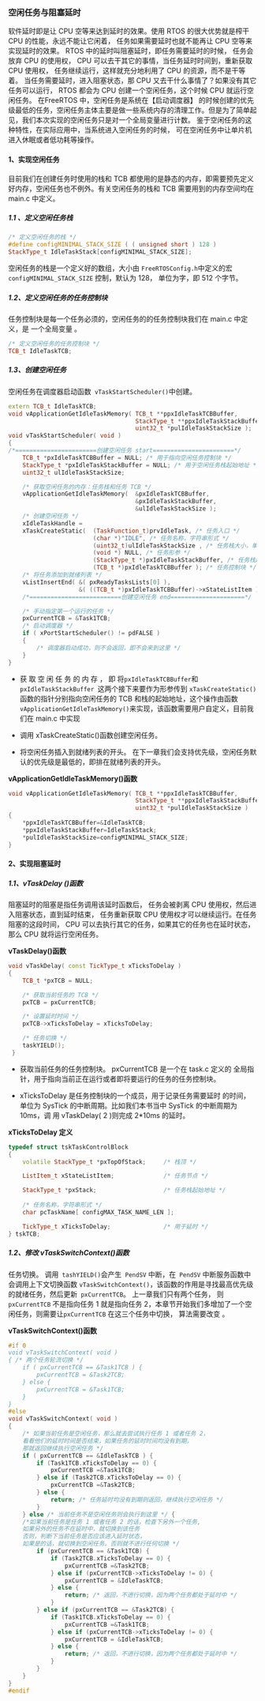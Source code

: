 ### 空闲任务与阻塞延时 

软件延时即是让 CPU 空等来达到延时的效果。使用 RTOS 的很大优势就是榨干 CPU 的性能，永远不能让它闲着， 任务如果需要延时也就不能再让 CPU 空等来实现延时的效果。 RTOS 中的延时叫阻塞延时，即任务需要延时的时候， 任务会放弃 CPU 的使用权， CPU 可以去干其它的事情，当任务延时时间到，重新获取 CPU 使用权， 任务继续运行，这样就充分地利用了 CPU 的资源，而不是干等着。
当任务需要延时，进入阻塞状态，那 CPU 又去干什么事情了？如果没有其它任务可以运行， RTOS 都会为 CPU 创建一个空闲任务，这个时候 CPU 就运行空闲任务。 在FreeRTOS 中，空闲任务是系统在【启动调度器】 的时候创建的优先级最低的任务，空闲任务主体主要是做一些系统内存的清理工作。但是为了简单起见，我们本次实现的空闲任务只是对一个全局变量进行计数。 鉴于空闲任务的这种特性，在实际应用中，当系统进入空闲任务的时候， 可在空闲任务中让单片机进入休眠或者低功耗等操作。 

#### 1、实现空闲任务 

目前我们在创建任务时使用的栈和 TCB 都使用的是静态的内存，即需要预先定义好内存，空闲任务也不例外。有关空闲任务的栈和 TCB 需要用到的内存空间均在 main.c 中定义。 

##### 1.1 、定义空闲任务栈

```c++
/* 定义空闲任务的栈 */
#define configMINIMAL_STACK_SIZE ( ( unsigned short ) 128 )
StackType_t IdleTaskStack[configMINIMAL_STACK_SIZE];
```

空闲任务的栈是一个定义好的数组，大小由 `FreeRTOSConfig.h`中定义的宏 `configMINIMAL_STACK_SIZE` 控制，默认为 128， 单位为字，即 512 个字节。 

##### 1.2、定义空闲任务的任务控制块 

任务控制块是每一个任务必须的，空闲任务的的任务控制块我们在 main.c 中定义，是
一个全局变量 。

```c++
/* 定义空闲任务的任务控制块 */
TCB_t IdleTaskTCB;
```

##### 1.3、创建空闲任务

空闲任务在调度器启动函数` vTaskStartScheduler()`中创建。

```c++
extern TCB_t IdleTaskTCB;
void vApplicationGetIdleTaskMemory( TCB_t **ppxIdleTaskTCBBuffer,
									StackType_t **ppxIdleTaskStackBuffer,
									uint32_t *pulIdleTaskStackSize );
void vTaskStartScheduler( void )
{
/*=======================创建空闲任务 start=======================*/
    TCB_t *pxIdleTaskTCBBuffer = NULL; /* 用于指向空闲任务控制块 */
    StackType_t *pxIdleTaskStackBuffer = NULL; /* 用于空闲任务栈起始地址 */
    uint32_t ulIdleTaskStackSize;

    /* 获取空闲任务的内存：任务栈和任务 TCB */
    vApplicationGetIdleTaskMemory( 	&pxIdleTaskTCBBuffer,
                                    &pxIdleTaskStackBuffer,
                                    &ulIdleTaskStackSize );
    /* 创建空闲任务 */
    xIdleTaskHandle =
    xTaskCreateStatic( 	(TaskFunction_t)prvIdleTask, /* 任务入口 */
                        (char *)"IDLE", /* 任务名称，字符串形式 */
                        (uint32_t)ulIdleTaskStackSize , /* 任务栈大小，单位为字 */
                        (void *) NULL, /* 任务形参 */
                        (StackType_t *)pxIdleTaskStackBuffer, /* 任务栈起始地址 */
                        (TCB_t *)pxIdleTaskTCBBuffer ); /* 任务控制块 */
    /* 将任务添加到就绪列表 */
    vListInsertEnd( &( pxReadyTasksLists[0] ),
                    &( ((TCB_t *)pxIdleTaskTCBBuffer)->xStateListItem ) );
    /*==========================创建空闲任务 end=====================*/

    /* 手动指定第一个运行的任务 */
    pxCurrentTCB = &Task1TCB;
    /* 启动调度器 */
    if ( xPortStartScheduler() != pdFALSE )
    {
        /* 调度器启动成功，则不会返回，即不会来到这里 */
    }
}
```

- 获 取 空 闲 任 务 的 内 存 ， 即 将`pxIdleTaskTCBBuffer`和`pxIdleTaskStackBuffer `这两个接下来要作为形参传到 `xTaskCreateStatic()`函数的指针分别指向空闲任务的 TCB 和栈的起始地址，这个操作由函数`vApplicationGetIdleTaskMemory()`来实现，该函数需要用户自定义，目前我们在 main.c 中实现

- 调用 xTaskCreateStatic()函数创建空闲任务。
- 将空闲任务插入到就绪列表的开头。 在下一章我们会支持优先级，空闲任务默认的优先级是最低的，即排在就绪列表的开头。 

**vApplicationGetIdleTaskMemory()函数** 

```c++
void vApplicationGetIdleTaskMemory( TCB_t **ppxIdleTaskTCBBuffer,
									StackType_t **ppxIdleTaskStackBuffer,
									uint32_t *pulIdleTaskStackSize )
{
	*ppxIdleTaskTCBBuffer=&IdleTaskTCB;
	*ppxIdleTaskStackBuffer=IdleTaskStack;
	*pulIdleTaskStackSize=configMINIMAL_STACK_SIZE;
}
```

#### 2、实现阻塞延时 

##### 1.1、vTaskDelay ()函数 

阻塞延时的阻塞是指任务调用该延时函数后， 任务会被剥离 CPU 使用权，然后进入阻塞状态，直到延时结束， 任务重新获取 CPU 使用权才可以继续运行。在任务阻塞的这段时间， CPU 可以去执行其它的任务，如果其它的任务也在延时状态，那么 CPU 就将运行空闲任务。 

**vTaskDelay()函数** 

```c++
void vTaskDelay( const TickType_t xTicksToDelay )
{
	TCB_t *pxTCB = NULL;

	/* 获取当前任务的 TCB */
	pxTCB = pxCurrentTCB;

	/* 设置延时时间 */
	pxTCB->xTicksToDelay = xTicksToDelay;

 	/* 任务切换 */
 	taskYIELD(); 
 }
```

- 获取当前任务的任务控制块。 pxCurrentTCB 是一个在 task.c 定义的
  全局指针，用于指向当前正在运行或者即将要运行的任务的任务控制块。 

- xTicksToDelay 是任务控制块的一个成员，用于记录任务需要延时
  的时间，单位为 SysTick 的中断周期。比如我们本书当中 SysTick 的中断周期为 10ms，调
  用 vTaskDelay( 2 )则完成 2*10ms 的延时。  

**xTicksToDelay 定义**

```c++
typedef struct tskTaskControlBlock
{
    volatile StackType_t *pxTopOfStack; 	/* 栈顶 */

    ListItem_t xStateListItem; 				/* 任务节点 */

    StackType_t *pxStack; 					/* 任务栈起始地址 */
    
    /* 任务名称，字符串形式 */
    char pcTaskName[ configMAX_TASK_NAME_LEN ];

    TickType_t xTicksToDelay; 				/* 用于延时 */
} tskTCB;
```

##### 1.2、修改 vTaskSwitchContext()函数 

任务切换。 调用` tashYIELD()`会产生` PendSV` 中断，在` PendSV` 中断服务函数中会调用上下文切换函数 `vTaskSwitchContext()`，该函数的作用是寻找最高优先级的就绪任务，然后更新` pxCurrentTCB`。 上一章我们只有两个任务， 则 `pxCurrentTCB` 不是指向任务 1 就是指向任务 2，本章节开始我们多增加了一个空闲任务，则需要让`pxCurrentTCB` 在这三个任务中切换， 算法需要改变 。

**vTaskSwitchContext()函数** 

```c++
#if 0
void vTaskSwitchContext( void )
{ /* 两个任务轮流切换 */
    if ( pxCurrentTCB == &Task1TCB ) {
    	pxCurrentTCB = &Task2TCB;
    } else {
    	pxCurrentTCB = &Task1TCB;
    }
}
#else
void vTaskSwitchContext( void )
{
    /* 如果当前任务是空闲任务，那么就去尝试执行任务 1 或者任务 2，
    看看他们的延时时间是否结束，如果任务的延时时间均没有到期，
    那就返回继续执行空闲任务 */
    if ( pxCurrentTCB == &IdleTaskTCB ) {
    	if (Task1TCB.xTicksToDelay == 0) {
            pxCurrentTCB =&Task1TCB;
        } else if (Task2TCB.xTicksToDelay == 0) {
        	pxCurrentTCB =&Task2TCB;
    	} else {
    		return; /* 任务延时均没有到期则返回，继续执行空闲任务 */
    	}
    } else /* 当前任务不是空闲任务则会执行到这里 */ {
    /*如果当前任务是任务 1 或者任务 2 的话，检查下另外一个任务,
    如果另外的任务不在延时中，就切换到该任务
    否则，判断下当前任务是否应该进入延时状态，
    如果是的话，就切换到空闲任务。否则就不进行任何切换 */
        if (pxCurrentTCB == &Task1TCB) {
        	if (Task2TCB.xTicksToDelay == 0) {
        		pxCurrentTCB =&Task2TCB;
        	} else if (pxCurrentTCB->xTicksToDelay != 0) {
        		pxCurrentTCB = &IdleTaskTCB;
        	} else {
        		return; /* 返回，不进行切换，因为两个任务都处于延时中 */
        	}
        } else if (pxCurrentTCB == &Task2TCB) {
        	if (Task1TCB.xTicksToDelay == 0) {
        		pxCurrentTCB =&Task1TCB;
        	} else if (pxCurrentTCB->xTicksToDelay != 0) {
        		pxCurrentTCB = &IdleTaskTCB;
        	} else {
        		return; /* 返回，不进行切换，因为两个任务都处于延时中 */
        	}
    	}
    }
}
#endif
```

